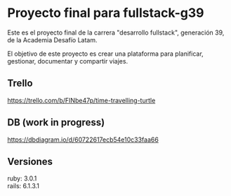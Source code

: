 # Proyecto final para fullstack-g39
Este es el proyecto final de la carrera "desarrollo fullstack", generación 39, de la Academia Desafío Latam.

El objetivo de este proyecto es crear una plataforma para planificar, gestionar, documentar y compartir viajes.

## Trello
https://trello.com/b/FINbe47p/time-travelling-turtle

## DB (work in progress)
https://dbdiagram.io/d/60722617ecb54e10c33faa66

## Versiones
ruby: 3.0.1 \
rails: 6.1.3.1

